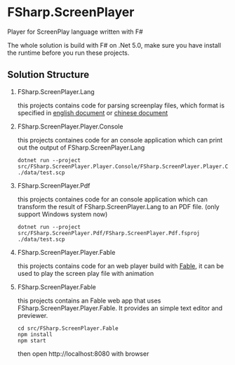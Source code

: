 # FSharp.ScreenPlayer
Player for ScreenPlay language written with F#

The whole solution is build with F# on .Net 5.0, make sure you have install the runtime before you run these projects.

## Solution Structure

1. FSharp.ScreenPlayer.Lang

    this projects contains code for parsing screenplay files, which format is specified in [english document](./docs/standard/standard.en-US.md) or [chinese document](./docs/standard/standard.zh-Hans.md)

2. FSharp.ScreenPlayer.Player.Console

    this projects containes code for an console application which can print out the output of FSharp.ScreenPlayer.Lang

    ```shell
    dotnet run --project src/FSharp.ScreenPlayer.Player.Console/FSharp.ScreenPlayer.Player.Console.fsproj ./data/test.scp
    ```

3. FSharp.ScreenPlayer.Pdf

    this projects containes code for an console application which can transform the result of FSharp.ScreenPlayer.Lang to an PDF file. (only support Windows system now)

    ```shell
    dotnet run --project src/FSharp.ScreenPlayer.Pdf/FSharp.ScreenPlayer.Pdf.fsproj ./data/test.scp
    ```

4. FSharp.ScreenPlayer.Player.Fable

    this projects contains code for an web player build with [Fable](https://fable.io), it can be used to play the screen play file with animation

5. FSharp.ScreenPlayer.Fable

    this projects contains an Fable web app that uses FSharp.ScreenPlayer.Player.Fable. It provides an simple text editor and previewer.

    ```
    cd src/FSharp.ScreenPlayer.Fable
    npm install
    npm start
    ```

    then open http://localhost:8080 with browser

